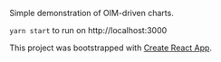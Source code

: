 Simple demonstration of OIM-driven charts.

`yarn start` to run on http://localhost:3000

This project was bootstrapped with [Create React App](https://github.com/facebookincubator/create-react-app).
